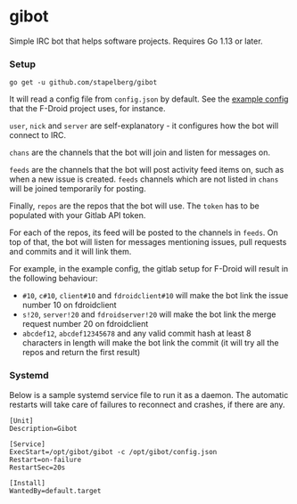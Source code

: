 # gibot

Simple IRC bot that helps software projects. Requires Go 1.13 or later.

### Setup

	go get -u github.com/stapelberg/gibot

It will read a config file from `config.json` by default. See the
[example config](confs/fdroid.json) that the F-Droid project uses, for
instance.

`user`, `nick` and `server` are self-explanatory - it configures how the
bot will connect to IRC.

`chans` are the channels that the bot will join and listen for messages
on.

`feeds` are the channels that the bot will post activity feed items on,
such as when a new issue is created. `feeds` channels which are not
listed in `chans` will be joined temporarily for posting.

Finally, `repos` are the repos that the bot will use. The `token` has to
be populated with your Gitlab API token.

For each of the repos, its feed will be posted to the channels in
`feeds`. On top of that, the bot will listen for messages mentioning
issues, pull requests and commits and it will link them.

For example, in the example config, the gitlab setup for F-Droid will
result in the following behaviour:

* `#10`, `c#10`, `client#10` and `fdroidclient#10` will make the bot
  link the issue number 10 on fdroidclient
* `s!20`, `server!20` and `fdroidserver!20` will make the bot link the
  merge request number 20 on fdroidclient
* `abcdef12`, `abcdef12345678` and any valid commit hash at least 8
  characters in length will make the bot link the commit (it will try
  all the repos and return the first result)

### Systemd

Below is a sample systemd service file to run it as a daemon. The automatic
restarts will take care of failures to reconnect and crashes, if there are any.

```
[Unit]
Description=Gibot

[Service]
ExecStart=/opt/gibot/gibot -c /opt/gibot/config.json
Restart=on-failure
RestartSec=20s

[Install]
WantedBy=default.target
```
